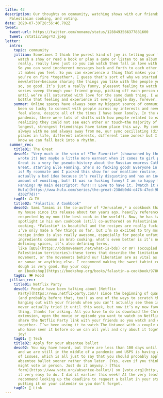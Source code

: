 ```yaml
---
title: 43
description: Our thoughts on community, watching shows with our friends,
  Palestinian cooking, and voting.
date: 2020-07-30T20:56:46.702Z
tweet:
  tweet-url: https://twitter.com/noname/status/1288493566377881600
  tweet: /static/img/43.jpeg
letter:
  intro:
    topic: community
    jillian: Sometimes I think the purest kind of joy is telling your friends to
      watch a show or read a book or play a game or listen to an album that you
      really, really love just so you can watch them fall in love with it too.
      So you can send incoherent messages back and forth to each other about how
      it makes you feel. So you can experience a thing that makes you feel like
      you’re on fire *together*. I guess that’s sort of why we started this
      newsletter—because sharing the things you like with the people you like is
      so, so good. It’s just a really funny, pleasant feeling to watch a TV
      series sweep through your friend group, picking off each person one by one
      until we’re all saturated with love for the same dumb thing. I want to
      bottle that feeling and experience it every single day, forever.
    summer: Online spaces have always been my biggest source of community; I have
      been so lucky to connect with people across my interests and never really
      feel alone, despite all of the times I have been lonely. In the early
      pandemic, there were lots of shifts with how people related to each other,
      realizing they could not see each other or touch—the majority of my
      longest, strongest friendships have taken place this way. My community is
      always with me and always away from me, our sync oscillating (different
      places in life, different interests, different time zones) but I always
      know we can fall back into a rhythm.
  summer_rec:
    title01: The Great
    desc01: "Very much in the vein of *The Favorite* (showrunned by the guy who
      wrote it) but maybe a little more earnest when it comes to girl power, The
      Great is a very fun pseudo-history about the Russian empress Catherine the
      Great, starring Elle Fanning. She’s so fucking good! Everyone in the cast
      is! My roommate and I picked this show for our mealtime routine, which was
      actually a bad idea because it’s really disgusting and has an incredible
      amount of vomiting, but! It was so fucking funny! I am so happy for Elle
      Fanning! My main descriptor: fun!!!! Love to have it. [Watch it on
      Hulu](https://www.hulu.com/series/the-great-238db0d4-c476-47ed-9bee-d326f\
      d302f7d)!"
    tag01: 📺 TV
    title02: "Falastin: A Cookbook"
    desc02: Sami Tamimi is the co-author of *Jerusalem,* a cookbook that has sat in
      my house since its release about ten years ago, heavily referenced and
      respected by my mom (the best cook in the world!). Now, he has taken the
      spotlight in his own cookbook (still co-authored) on Palestinian
      cooking. *Falastin* is beautiful and the recipes are really fucking good.
      I’ve only made a few things so far, but I’m so excited to try more!! The
      recipe index is also really awesome, especially for people unfamiliar with
      ingredients common in Arab cooking; what’s even better is it’s not just
      defining spices, it’s also defining terms,
      like [BDS](https://bdsmovement.net/what-is-bds) or OPT (occupied
      Palestinian territories)—these terms that describe the limitations of our
      movement, or the movements behind our liberation are as vital as olive oil
      or sumac or anything else. I recommend making the sweet tahini rolls, the
      dough is very good. Buy your copy
      on [bookshop](https://bookshop.org/books/falastin-a-cookbook/9780399581731) or [IndieBound](https://www.indiebound.org/book/9780399581731).
    tag02: 🍽️ Food
  jillian_rec:
    title01: Netflix Party
    desc01: People have been talking about [Netflix
      Party](https://www.netflixparty.com/) since the beginning of quarantine
      (and probably before that, too!) as one of the ways to scratch the itch of
      hanging out with your friends when you can’t actually see them irl. I
      never actually tried it until this week, but now it’s my new favorite
      thing, thanks for asking. All you have to do is download the Chrome
      extension, open the movie or episode you want to watch on Netflix, and
      share the Netflix Party link with your friends so you watch and chat
      together. I’ve been using it to watch The Untamed with a couple of friends
      who have seen it before so we can all yell and cry about it together—pure
      joy!
    tag01: 📱 Tech
    title02: Apply for your absentee ballot
    desc02: You may have heard, but there are less than 100 days until the election
      and we are still in the middle of a pandemic and USPS is having all kinds
      of issues, which is all just to say that you should probably apply for an
      absentee ballot sooner rather than later. (Yes, even if you think you
      might vote in person. Just do it anyway.) [This
      form](https://www.vote.org/absentee-ballot/) on [vote.org](http://vote.org/) makes
      it very easy to do. I did it earlier this week! At the very least, I
      recommend looking up the deadline to request a ballot in your state and
      putting it on your calendar so you don’t forget.
    tag02: 🔗 Link
---
```

